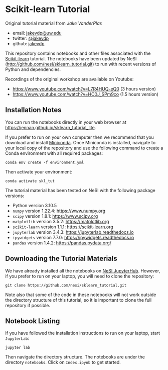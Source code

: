 # Scikit-learn Tutorial

Original tutorial material from *Jake VanderPlas*

- email: <jakevdp@uw.edu>
- twitter: [@jakevdp](https://twitter.com/jakevdp)
- github: [jakevdp](http://github.com/jakevdp)

This repository contains notebooks and other files associated with the [Scikit-learn](http://scikit-learn.org) tutorial.
The notebooks have been updated by NeSI (http://github.com/nesi/sklearn_tutorial.git) to run with recent versions of Python and dependencies.

Recordings of the original workshop are available on Youtube:

- https://www.youtube.com/watch?v=L7R4HUQ-eQ0 (3 hours version)
- https://www.youtube.com/watch?v=HC0J_SPm9co (1.5 hours version)


## Installation Notes

You can run the notebooks directly in your web browser at https://jennan.github.io/sklearn_tutorial_lite.

If you prefer to run on your own computer then we recommend that you download and install [Miniconda](https://docs.conda.io/en/latest/miniconda.html).
Once Miniconda is installed, navigate to your local copy of the repository and use the following command to create a Conda environment with all required packages:

```
conda env create -f environment.yml
```

Then activate your environment:

```
conda activate skl_tut
```

The tutorial material has been tested on NeSI with the following package versions:

- Python version 3.10.5
- `numpy` version 1.22.4: https://www.numpy.org
- `scipy` version 1.8.1: https://www.scipy.org
- `matplotlib` version 3.5.2: https://matplotlib.org
- `scikit-learn` version 1.1.1: https://scikit-learn.org
- `jupyterlab` version 3.4.3: https://jupyterlab.readthedocs.io
- `ipywidgets` version 7.7.0: https://ipywidgets.readthedocs.io
- `pandas` version 1.4.2: https://pandas.pydata.org/


## Downloading the Tutorial Materials

We have already installed all the notebooks on [NeSI JupyterHub](https://jupyter.nesi.org.nz/).
However, if you prefer to run on your laptop, you will need to clone the repository:

```
git clone https://github.com/nesi/sklearn_tutorial.git
```

Note also that some of the code in these notebooks will not work outside the directory structure of this tutorial, so it is important to clone the full repository if possible.


## Notebook Listing

If you have followed the installation instructions to run on your laptop, start `JupyterLab`:

```
jupyter lab 
```

Then navigate the directory structure.
The notebooks are under the directory `notebooks`.
Click on `Index.ipynb` to get started.
